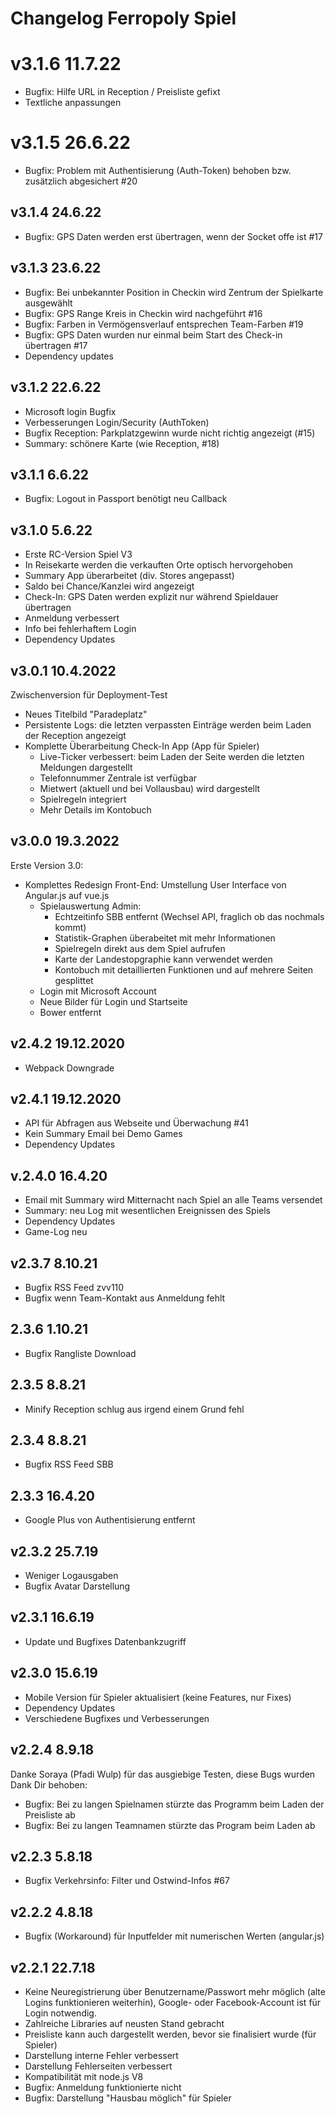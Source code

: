 # Changelog Ferropoly Spiel

# v3.1.6 11.7.22
* Bugfix: Hilfe URL in Reception / Preisliste gefixt
* Textliche anpassungen

# v3.1.5 26.6.22
* Bugfix: Problem mit Authentisierung (Auth-Token) behoben bzw. zusätzlich abgesichert #20

## v3.1.4 24.6.22
* Bugfix: GPS Daten werden erst übertragen, wenn der Socket offe ist #17

## v3.1.3 23.6.22
* Bugfix: Bei unbekannter Position in Checkin wird Zentrum der Spielkarte ausgewählt
* Bugfix: GPS Range Kreis in Checkin wird nachgeführt #16
* Bugfix: Farben in Vermögensverlauf entsprechen Team-Farben #19
* Bugfix: GPS Daten wurden nur einmal beim Start des Check-in übertragen #17
* Dependency updates

## v3.1.2 22.6.22
* Microsoft login Bugfix
* Verbesserungen Login/Security (AuthToken)
* Bugfix Reception: Parkplatzgewinn wurde nicht richtig angezeigt (#15)
* Summary: schönere Karte (wie Reception, #18)

## v3.1.1 6.6.22
* Bugfix: Logout in Passport benötigt neu Callback

## v3.1.0 5.6.22
* Erste RC-Version Spiel V3
* In Reisekarte werden die verkauften Orte optisch hervorgehoben
* Summary App überarbeitet (div. Stores angepasst)
* Saldo bei Chance/Kanzlei wird angezeigt
* Check-In: GPS Daten werden explizit nur während Spieldauer übertragen
* Anmeldung verbessert
* Info bei fehlerhaftem Login
* Dependency Updates

## v3.0.1 10.4.2022
Zwischenversion für Deployment-Test
* Neues Titelbild "Paradeplatz"
* Persistente Logs: die letzten verpassten Einträge werden beim Laden der Reception angezeigt
* Komplette Überarbeitung Check-In App (App für Spieler)
  * Live-Ticker verbessert: beim Laden der Seite werden die letzten Meldungen dargestellt
  * Telefonnummer Zentrale ist verfügbar
  * Mietwert (aktuell und bei Vollausbau) wird dargestellt
  * Spielregeln integriert
  * Mehr Details im Kontobuch

## v3.0.0 19.3.2022
Erste Version 3.0:
* Komplettes Redesign Front-End: Umstellung User Interface von Angular.js auf vue.js
  * Spielauswertung Admin:
    * Echtzeitinfo SBB entfernt (Wechsel API, fraglich ob das nochmals kommt)
    * Statistik-Graphen überabeitet mit mehr Informationen
    * Spielregeln direkt aus dem Spiel aufrufen
    * Karte der Landestopgraphie kann verwendet werden
    * Kontobuch mit detaillierten Funktionen und auf mehrere Seiten gesplittet
  * Login mit Microsoft Account
  * Neue Bilder für Login und Startseite
  * Bower entfernt
  
## v2.4.2 19.12.2020
* Webpack Downgrade

## v2.4.1 19.12.2020
* API für Abfragen aus Webseite und Überwachung #41
* Kein Summary Email bei Demo Games
* Dependency Updates

## v.2.4.0 16.4.20
* Email mit Summary wird Mitternacht nach Spiel an alle Teams versendet
* Summary: neu Log mit wesentlichen Ereignissen des Spiels
* Dependency Updates
* Game-Log neu

## v2.3.7 8.10.21
* Bugfix RSS Feed zvv110
* Bugfix wenn Team-Kontakt aus Anmeldung fehlt

## 2.3.6 1.10.21
* Bugfix Rangliste Download

## 2.3.5 8.8.21
* Minify Reception schlug aus irgend einem Grund fehl

## 2.3.4 8.8.21
* Bugfix RSS Feed SBB

## 2.3.3 16.4.20
* Google Plus von Authentisierung entfernt

## v2.3.2 25.7.19
* Weniger Logausgaben
* Bugfix Avatar Darstellung

## v2.3.1 16.6.19
* Update und Bugfixes Datenbankzugriff

## v2.3.0 15.6.19
* Mobile Version für Spieler aktualisiert (keine Features, nur Fixes)
* Dependency Updates
* Verschiedene Bugfixes und Verbesserungen

## v2.2.4 8.9.18
Danke Soraya (Pfadi Wulp) für das ausgiebige Testen, diese Bugs wurden Dank Dir behoben:
* Bugfix: Bei zu langen Spielnamen stürzte das Programm beim Laden der Preisliste ab
* Bugfix: Bei zu langen Teamnamen stürzte das Program beim Laden ab

## v2.2.3 5.8.18
* Bugfix Verkehrsinfo: Filter und Ostwind-Infos #67

## v2.2.2 4.8.18
* Bugfix (Workaround) für Inputfelder mit numerischen Werten (angular.js)

## v2.2.1 22.7.18

* Keine Neuregistrierung über Benutzername/Passwort mehr möglich (alte Logins funktionieren weiterhin), Google- oder Facebook-Account ist für Login notwendig.
* Zahlreiche Libraries auf neusten Stand gebracht
* Preisliste kann auch dargestellt werden, bevor sie finalisiert wurde (für Spieler)
* Darstellung interne Fehler verbessert
* Darstellung Fehlerseiten verbessert
* Kompatibilität mit node.js V8
* Bugfix: Anmeldung funktionierte nicht
* Bugfix: Darstellung "Hausbau möglich" für Spieler
